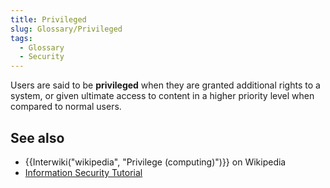 ```yaml
---
title: Privileged
slug: Glossary/Privileged
tags:
  - Glossary
  - Security
---
```

Users are said to be **privileged** when they are granted additional rights to a system, or given ultimate access to content in a higher priority level when compared to normal users.

## See also

- {{Interwiki("wikipedia", "Privilege (computing)")}} on Wikipedia
- [Information Security Tutorial](/en-US/docs/Web/Security/Information_Security_Basics)
